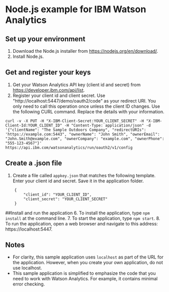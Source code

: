 # Node.js example for IBM Watson Analytics

## Set up your environment
1. Download the Node.js installer from https://nodejs.org/en/download/.
2. Install Node.js.

## Get and register your keys
1. Get your Watson Analytics API key (client id and secret) from https://developer.ibm.com/api/list.
2. Register your client id and client secret. Use "http://localhost:5447/demo/oauth2/code" as your redirect URI. You only need to call this operation once unless the client ID changes. Use the following CURL command. Replace the details with your information.
```
curl -v -X PUT -H "X-IBM-Client-Secret:YOUR_CLIENT_SECRET" -H "X-IBM-Client-Id:YOUR_CLIENT_ID" -H "Content-Type: application/json" -d '{"clientName": "The Sample Outdoors Company", "redirectURIs": 'https://example.com:5443", "ownerName": "John Smith", "ownerEmail": "John.Smith@example.com", "ownerCompany": "example.com", "ownerPhone": "555-123-4567"}' https://api.ibm.com/watsonanalytics/run/oauth2/v1/config
```

## Create a .json file
1. Create a file called `appkey.json` that matches the following template. Enter your client id and secret. Save it in the application folder.
```
	{
  		"client_id": "YOUR_CLIENT_ID",
  		"client_secret": "YOUR_CLIENT_SECRET"
	}
```
##Install and run the application
6. To install the application, type `npm install` at the command line.
7. To start the application, type `npm start`.
8. To run the application, open a web browser and navigate to this address: https://localhost:5447.

## Notes
* For clarity, this sample application uses `localhost` as part of the URL for the application. However, when you create your own application, do not use localhost.
* This sample application is simplified to emphasize the code that you need to work with Watson Analytics. For example, it contains minimal error checking.
